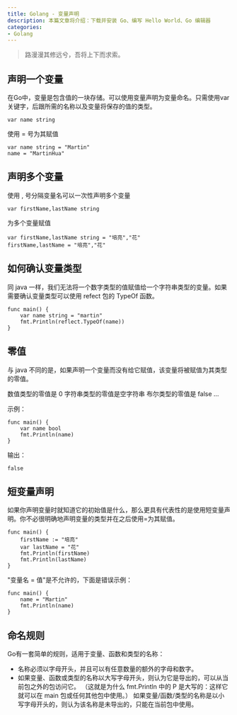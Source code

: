 ```yaml
---
title: Golang - 变量声明
description: 本篇文章将介绍：下载并安装 Go、编写 Hello World、Go 编辑器
categories:
- Golang
---
```


> 路漫漫其修远兮，吾将上下而求索。

## 声明一个变量

在Go中，变量是包含值的一块存储。可以使用变量声明为变量命名。只需使用var关键字，后跟所需的名称以及变量将保存的值的类型。

```
var name string
```

使用 = 号为其赋值
```
var name string = "Martin"
name = "MartinHua"
```

## 声明多个变量

使用 , 号分隔变量名可以一次性声明多个变量
```
var firstName,lastName string
```

为多个变量赋值
```
var firstName,lastName string = "培亮","花"
firstName,lastName = "培亮","花"
```

## 如何确认变量类型

同 java 一样，我们无法将一个数字类型的值赋值给一个字符串类型的变量。如果需要确认变量类型可以使用 refect 包的 TypeOf 函数。
```
func main() {
    var name string = "martin"
    fmt.Println(reflect.TypeOf(name))
}
```

## 零值

与 java 不同的是，如果声明一个变量而没有给它赋值，该变量将被赋值为其类型的零值。

数值类型的零值是 0
字符串类型的零值是空字符串
布尔类型的零值是 false
...

示例：
```
func main() {
    var name bool
    fmt.Println(name)
}
```
输出：
```
false
```

## 短变量声明
如果你声明变量时就知道它的初始值是什么，那么更具有代表性的是使用短变量声明。你不必很明确地声明变量的类型并在之后使用=为其赋值。

```
func main() {
	firstName := "培亮"
	var lastName = "花"
	fmt.Println(firstName)
	fmt.Println(lastName)
}
```

"变量名 = 值"是不允许的，下面是错误示例：
```
func main() {
	name = "Martin"
	fmt.Println(name)
}
```

## 命名规则

Go有一套简单的规则，适用于变量、函数和类型的名称：

- 名称必须以字母开头，并且可以有任意数量的额外的字母和数字。
- 如果变量、函数或类型的名称以大写字母开头，则认为它是导出的，可以从当前包之外的包访问它。
  （这就是为什么 fmt.Println 中的 P 是大写的：这样它就可以在 main 包或任何其他包中使用。）
  如果变量/函数/类型的名称是以小写字母开头的，则认为该名称是未导出的，只能在当前包中使用。










